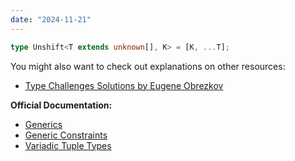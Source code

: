 ```yaml
---
date: "2024-11-21"
---
```

```ts
type Unshift<T extends unknown[], K> = [K, ...T];
```
You might also want to check out explanations on other resources:
- [Type Challenges Solutions by Eugene Obrezkov](https://github.com/ghaiklor/type-challenges-solutions/blob/main/en/easy-unshift.md)

**Official Documentation:**
- [Generics](https://www.typescriptlang.org/docs/handbook/2/generics.html)
- [Generic Constraints](https://www.typescriptlang.org/docs/handbook/2/generics.html#generic-constraints)
- [Variadic Tuple Types](https://www.typescriptlang.org/docs/handbook/release-notes/typescript-4-0.html#variadic-tuple-types)
